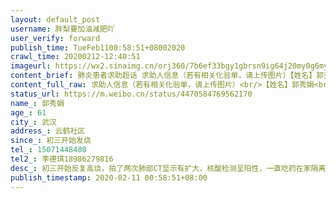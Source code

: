 ```yaml
---
layout: default_post
username: 胖梨要加油减肥吖
user_verify: forward
publish_time: TueFeb1100:58:51+08002020
crawl_time: 20200212-12:40:51
imageurl: https://wx2.sinaimg.cn/orj360/7b6ef33bgy1gbrsn9ig64j20my0g6myw.jpg
content_brief: 肺炎患者求助超话 求助人信息（若有相关化验单，请上传图片）【姓名】郭秀娟【年龄】61【所在城市】武汉【所在小区、社区】云鹤社区【患病时间】初三开始发烧【联系方式】15071448480【其他紧急联系人】李德琪 18986279816【病情描述】初三开始反复高烧，拍了两次肺部CT显示有扩大，核酸 ...全文
content_full_raw: 求助人信息（若有相关化验单，请上传图片）<br/>【姓名】郭秀娟<br/>【年龄】61<br/>【所在城市】武汉<br/>【所在小区、社区】云鹤社区<br/>【患病时间】初三开始发烧<br/>【联系方式】15071448480<br/>【其他紧急联系人】李德琪18986279816<br/>【病情描述】<br/>初三开始反复高烧，拍了两次肺部CT显示有扩大，核酸检测呈阳性，一直吃药在家隔离。老人家抵抗力弱，由于药物副作用，腹泻很严重，导致整个人无力，呼吸不畅，一直喘。吃不下饭，恶心反胃。现在每天去普爱医院打针，往返跑受凉就发高烧达39℃。家里老公也感染了，我和公公照顾他们，感染风险很高。还请尽快安排住院，拜托了🙏
status_url: https://m.weibo.cn/status/4470584769562170
name_: 郭秀娟
age_: 61
city_: 武汉
address_: 云鹤社区
since_: 初三开始发烧
tel_: 15071448480
tel2_: 李德琪18986279816
desc_: 初三开始反复高烧，拍了两次肺部CT显示有扩大，核酸检测呈阳性，一直吃药在家隔离。老人家抵抗力弱，由于药物副作用，腹泻很严重，导致整个人无力，呼吸不畅，一直喘。吃不下饭，恶心反胃。现在每天去普爱医院打针，往返跑受凉就发高烧达39℃。家里老公也感染了，我和公公照顾他们，感染风险很高。还请尽快安排住院，拜托了🙏
publish_timestamp: 2020-02-11 00:58:51+08:00
---
```

